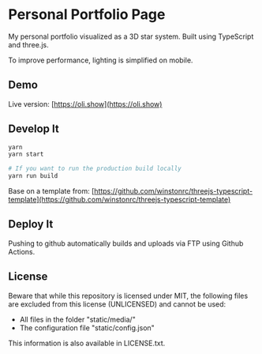 # Personal Portfolio Page

My personal portfolio visualized as a 3D star system. Built using TypeScript and three.js.

To improve performance, lighting is simplified on mobile.

## Demo

Live version: [https://oli.show](https://oli.show)

## Develop It

```bash
yarn
yarn start

# If you want to run the production build locally
yarn run build  
```

Base on a template from:
[https://github.com/winstonrc/threejs-typescript-template](https://github.com/winstonrc/threejs-typescript-template)

## Deploy It

Pushing to github automatically builds and uploads via FTP using Github Actions.

## License

Beware that while this repository is licensed under MIT, the following files are excluded from this license (UNLICENSED) and cannot be used:

- All files in the folder "static/media/"
- The configuration file "static/config.json"

This information is also available in LICENSE.txt.
